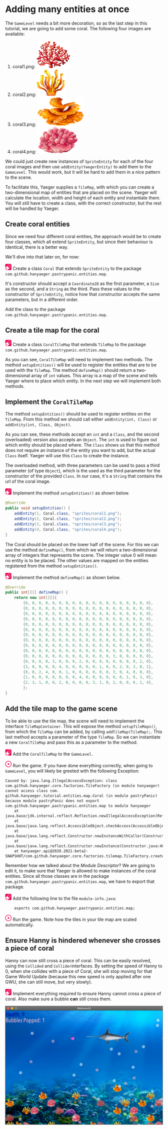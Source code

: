 # Adding many entities at once

The `GameLevel` needs a bit more decoration, so as the last step in this
tutorial, we are going to add some coral. The following four images are
available:

1. coral1.png: ![Coral1](images/game/coral1.png)
2. coral2.png:![Coral1](images/game/coral2.png)
3. coral3.png: ![Coral1](images/game/coral3.png)
4. coral4.png: ![Coral1](images/game/coral4.png)

We could just create new instances of `SpriteEntity` for each of the four coral
images and then use `addEntity(YaegerEntity)` to add them to the `GameLevel`. 
This would work, but it will be hard to add them in a nice pattern to the scene.

To facilitate this, Yaeger supplies a `TileMap`, with which you can create a 
two-dimensional map of entities that are placed on the scene. Yaeger will
calculate the location, width and height of each entity and instantiate them.
You will still have to create a class, with the correct constructor, but the 
rest will be handled by Yaeger.

## Create coral entities

Since we need four different coral entities, the approach would be to create 
four classes, which all extend `SpriteEntity`, but since their behaviour is 
identical, there is a better way. 

We'll dive into that later on, for now:

![Edit](images/edit.png) Create a class `Coral` that extends `SpriteEntity` to
the package `com.github.hanyaeger.pastrypanic.entities.map`.

It's constructor should accept a `Coordinate2D` as the first parameter, a 
`Size` as the second, and a `String` as the third. Pass these values to the
constructor of `SpriteEntity`, notice how that constructor accepts the same 
parameters, but in a different order.

Add the class to the package `com.github.hanyaeger.pastrypanic.entities.map`.

## Create a tile map for the coral

![Edit](images/edit.png) Create a class `CoralTileMap` that extends `TileMap` to
the package `com.github.hanyaeger.pastrypanic.entities.map`.

As you can see, `CoralTileMap` will need to implement two methods. The
method `setupEntities()` will be used to register the entities that are to be
used with the `TileMap`. The method `defineMap()` should return a 
two-dimensional array of `int` values. This array is a map of the scene and 
tells Yaeger where to place which entity. In the next step we will implement 
both methods.

## Implement the `CoralTileMap`

The method `setupEntities()` should be used to register entities on the 
`TileMap`. From this method we should call either `addEntity(int, Class)` or 
`addEntity(int, Class, Object)`.

As you can see, these methods accept an `int` and a `Class`, and the second 
(overloaded) version also accepts an `Object`. The `int` is used to figure 
out which entity should be placed where. The `Class` shows us that this
method does not require an instance of the entity you want to add, but the 
actual `Class` itself. Yaeger will use this `Class` to create the instance.

The overloaded method, with three parameters can be used to pass a third 
parameter (of type `Object`), which is the used as the third parameter for 
the constructor of the provided `Class`. In our case, it's a `String` that 
contains the url of the coral image.

![Edit](images/edit.png) Implement the method `setupEntities()` as shown below.

```java
@Override
public void setupEntities() {
    addEntity(1, Coral.class, "sprites/coral1.png");
    addEntity(2, Coral.class, "sprites/coral2.png");
    addEntity(3, Coral.class, "sprites/coral3.png");
    addEntity(4, Coral.class, "sprites/coral4.png");
}
```

The Coral should be placed on the lower half of the scene. For this we can use
the method `defineMap()`, from which we will return a two-dimensional 
array of integers that represents the scene. The integer value 0 will mean no 
entity is to be placed. The other values are mapped on the entities registered 
from the method `setupEntities()`.

![Edit](images/edit.png) Implement the method `defineMap()` as shown below.

```java
@Override
public int[][] defineMap() {
    return new int[][]{
        {0, 0, 0, 0, 0, 0, 0, 0, 0, 0, 0, 0, 0, 0, 0, 0, 0, 0, 0},
        {0, 0, 0, 0, 0, 0, 0, 0, 0, 0, 0, 0, 0, 0, 0, 0, 0, 0, 0},
        {0, 0, 0, 0, 0, 0, 0, 0, 0, 0, 0, 0, 0, 0, 0, 0, 0, 0, 0},
        {0, 0, 0, 0, 0, 0, 0, 0, 0, 0, 0, 0, 0, 0, 0, 0, 0, 0, 0},
        {0, 0, 0, 0, 0, 0, 0, 0, 0, 0, 0, 0, 0, 0, 0, 0, 0, 0, 0},
        {0, 0, 0, 0, 0, 0, 0, 0, 0, 0, 0, 0, 0, 0, 0, 0, 0, 0, 0},
        {0, 0, 0, 0, 0, 0, 0, 0, 0, 0, 0, 0, 0, 0, 0, 0, 0, 0, 0},
        {0, 0, 0, 0, 0, 0, 0, 0, 0, 0, 0, 0, 0, 0, 0, 0, 0, 0, 0},
        {0, 0, 0, 0, 0, 0, 0, 0, 0, 0, 0, 0, 0, 0, 0, 0, 0, 0, 0},
        {0, 0, 0, 0, 0, 0, 0, 0, 0, 0, 0, 0, 0, 0, 0, 0, 0, 0, 0},
        {0, 0, 0, 0, 0, 0, 0, 0, 0, 0, 0, 0, 0, 3, 0, 0, 0, 0, 0},
        {0, 0, 0, 0, 3, 0, 0, 0, 2, 0, 0, 0, 0, 0, 0, 0, 0, 2, 0},
        {3, 0, 0, 0, 0, 4, 0, 0, 0, 0, 0, 1, 0, 0, 2, 0, 3, 0, 1},
        {0, 0, 2, 4, 0, 0, 1, 0, 0, 0, 0, 0, 0, 3, 0, 4, 0, 0, 0},
        {1, 0, 0, 0, 0, 0, 0, 0, 4, 0, 0, 0, 0, 0, 0, 1, 0, 3, 0},
        {2, 3, 1, 0, 0, 2, 0, 0, 0, 0, 3, 1, 0, 2, 0, 0, 0, 1, 4},
        };
}
```

## Add the tile map to the game scene

To be able to use the tile map, the scene will need to implement the
interface `TileMapContainer`. This will expose the method `setupTileMaps()`,
from which the `TileMap` can be added, by calling `addTileMap(TileMap);`. This
last method accepts a parameter of the type `TileMap`. So we can instantiate a
new `CoralTileMap` and pass this as a parameter to the method.

![Edit](images/edit.png) Add the `CoralTileMap` to the `GameLevel`.

![Run](images/play.png) Run the game. If you have done everything correctly,
when going to `GameLevel`, you will likely be greeted with the following
Exception:

```text
Caused by: java.lang.IllegalAccessException: class com.github.hanyaeger.core.factories.TileFactory (in module hanyaeger) cannot access class com.
github.hanyaeger.tutorial.entities.map.Coral (in module pastryPanic) because module pastryPanic does not export com.github.hanyaeger.pastrypanic.entities.map to module hanyaeger
	at java.base/jdk.internal.reflect.Reflection.newIllegalAccessException(Reflection.java:376)
	at java.base/java.lang.reflect.AccessibleObject.checkAccess(AccessibleObject.java:647)
	at java.base/java.lang.reflect.Constructor.newInstanceWithCaller(Constructor.java:490)
	at java.base/java.lang.reflect.Constructor.newInstance(Constructor.java:481)
	at hanyaeger.api@2020.2021-beta2-SNAPSHOT/com.github.hanyaeger.core.factories.tilemap.TileFactory.create(TileFactory.java:39)
```

Remember how we talked about the *Module Descriptor*? We are going to edit it,
to make sure that Yaeger is allowed to make instances of the coral entities.
Since all those classes are in the package 
`com.github.hanyaeger.pastrypanic.entities.map`, we have to export that package.

![Edit](images/edit.png) Add the following line to the file `module-info.java`:

```text
    exports com.github.hanyaeger.pastrypanic.entities.map;
```

![Run](images/play.png) Run the game. Note how the tiles in your tile map are
scaled automatically.

## Ensure Hanny is hindered whenever she crosses a piece of coral

Hanny can now still cross a piece of coral. This can be easily resolved, using
the `Collided` and `Collider`interfaces. By setting the speed of Hanny to 0, 
when she collides with a piece of Coral, she will stop moving for that Game 
World Update (because this new speed is only applied after one GWU, she can 
still move, but very slowly).

![Edit](images/edit.png) Implement everything required to ensure Hanny cannot
cross a piece of coral. Also make sure a bubble **can** still cross them.

![Waterworld](images/game/game.png)
